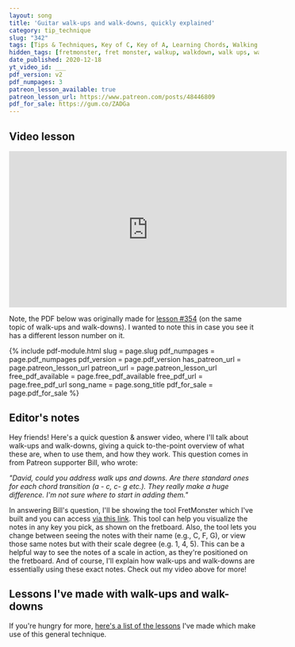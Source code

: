 ```yaml
---
layout: song
title: 'Guitar walk-ups and walk-downs, quickly explained'
category: tip_technique
slug: "342"
tags: [Tips & Techniques, Key of C, Key of A, Learning Chords, Walking Bass Lines]
hidden_tags: [fretmonster, fret monster, walkup, walkdown, walk ups, walk downs, walking, walk]
date_published: 2020-12-18
yt_video_id: ___
pdf_version: v2
pdf_numpages: 3
patreon_lesson_available: true
patreon_lesson_url: https://www.patreon.com/posts/48446809
pdf_for_sale: https://gum.co/ZADGa
---
```


## Video lesson

<iframe width="560" height="315" src="https://www.youtube.com/embed/rmUCcfIvZSA" frameborder="0" allow="accelerometer; autoplay; encrypted-media; gyroscope; picture-in-picture" allowfullscreen></iframe>

Note, the PDF below was originally made for [lesson #354](https://playsongnotes.com/lessons/354/) (on the same topic of walk-ups and walk-downs). I wanted to note this in case you see it has a different lesson number on it.

{% include pdf-module.html slug = page.slug pdf_numpages = page.pdf_numpages pdf_version = page.pdf_version has_patreon_url = page.patreon_lesson_url patreon_url = page.patreon_lesson_url free_pdf_available = page.free_pdf_available free_pdf_url = page.free_pdf_url song_name = page.song_title pdf_for_sale = page.pdf_for_sale %}

## Editor's notes

Hey friends! Here's a quick question & answer video, where I'll talk about walk-ups and walk-downs, giving a quick to-the-point overview of what these are, when to use them, and how they work. This question comes in from Patreon supporter Bill, who wrote:

_"David, could you address walk ups and downs. Are there standard ones for each chord transition (a - c, c- g etc.). They really make a huge difference. I'm not sure where to start in adding them."_

In answering Bill's question, I'll be showing the tool FretMonster which I've built and you can access [via this link](https://playsongnotes.com/fretmonster). This tool can help you visualize the notes in any key you pick, as shown on the fretboard. Also, the tool lets you change between seeing the notes with their name (e.g., C, F, G), or view those same notes but with their scale degree (e.g. 1, 4, 5). This can be a helpful way to see the notes of a scale in action, as they're positioned on the fretboard. And of course, I'll explain how walk-ups and walk-downs are essentially using these exact notes. Check out my video above for more!

## Lessons I've made with walk-ups and walk-downs

If you're hungry for more, [here's a list of the lessons](https://playsongnotes.com/search/?query=walking+bass+lines) I've made which make use of this general technique.
